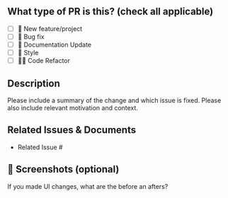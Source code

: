 ## What type of PR is this? (check all applicable)

<!--- What types of changes does your code introduce? Put an `x` in all the boxes that apply: -->

- [ ] 🍕 New feature/project
- [ ] 🐛 Bug fix
- [ ] 📝 Documentation Update
- [ ] 🎨 Style
- [ ] 🧑‍💻 Code Refactor

## Description

Please include a summary of the change and which issue is fixed. Please also include relevant motivation and context.

## Related Issues & Documents

- Related Issue #

## 📸 Screenshots (optional)

If you made UI changes, what are the before an afters?

